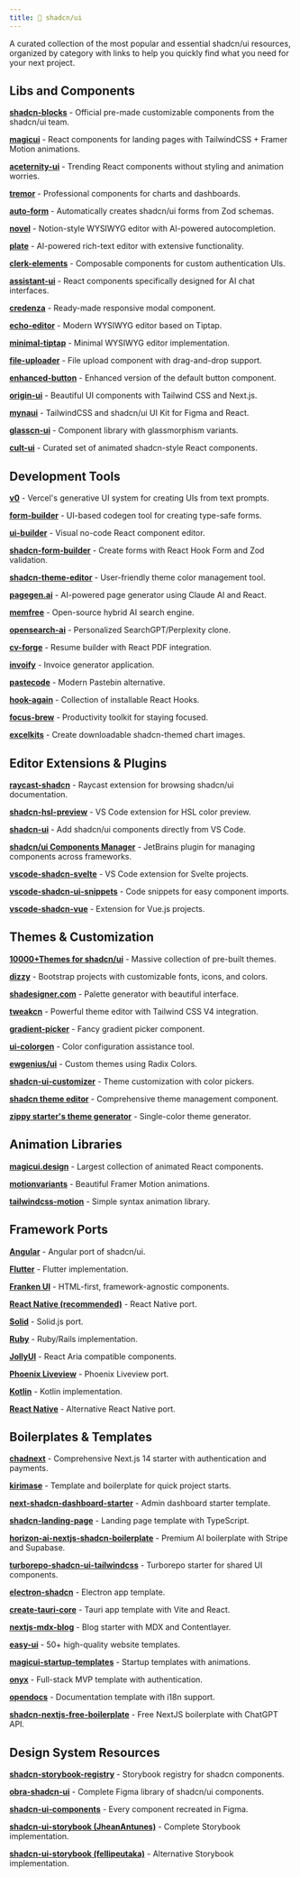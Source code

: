 ```yaml
---
title: 🧩 shadcn/ui 
---
```


A curated collection of the most popular and essential shadcn/ui resources, organized by category with links to help you quickly find what you need for your next project.

## Libs and Components

**[shadcn-blocks](https://ui.shadcn.com/blocks)** - Official pre-made customizable components from the shadcn/ui team.

**[magicui](https://magicui.design)** - React components for landing pages with TailwindCSS + Framer Motion animations.

**[aceternity-ui](https://ui.aceternity.com/)** - Trending React components without styling and animation worries.

**[tremor](https://github.com/tremorlabs/tremor)** - Professional components for charts and dashboards.

**[auto-form](https://github.com/vantezzen/auto-form)** - Automatically creates shadcn/ui forms from Zod schemas.

**[novel](https://github.com/steven-tey/novel)** - Notion-style WYSIWYG editor with AI-powered autocompletion.

**[plate](https://github.com/udecode/plate)** - AI-powered rich-text editor with extensive functionality.

**[clerk-elements](https://clerk.com/docs/elements/examples/shadcn-ui)** - Composable components for custom authentication UIs.

**[assistant-ui](https://github.com/Yonom/assistant-ui)** - React components specifically designed for AI chat interfaces.

**[credenza](https://github.com/redpangilinan/credenza)** - Ready-made responsive modal component.

**[echo-editor](https://github.com/Seedsa/echo-editor)** - Modern WYSIWYG editor based on Tiptap.

**[minimal-tiptap](https://github.com/Aslam97/shadcn-minimal-tiptap)** - Minimal WYSIWYG editor implementation.

**[file-uploader](https://github.com/sadmann7/file-uploader)** - File upload component with drag-and-drop support.

**[enhanced-button](https://github.com/jakobhoeg/enhanced-button)** - Enhanced version of the default button component.

**[origin-ui](https://originui.com/)** - Beautiful UI components with Tailwind CSS and Next.js.

**[mynaui](https://mynaui.com/)** - TailwindCSS and shadcn/ui UI Kit for Figma and React.

**[glasscn-ui](https://github.com/itsjavi/glasscn-ui)** - Component library with glassmorphism variants.

**[cult-ui](https://www.cult-ui.com/)** - Curated set of animated shadcn-style React components.

## Development Tools

**[v0](https://v0.dev/)** - Vercel's generative UI system for creating UIs from text prompts.

**[form-builder](https://github.com/AlandSleman/FormBuilder)** - UI-based codegen tool for creating type-safe forms.

**[ui-builder](https://github.com/olliethedev/ui-builder)** - Visual no-code React component editor.

**[shadcn-form-builder](https://shadcn-form-build.vercel.app/)** - Create forms with React Hook Form and Zod validation.

**[shadcn-theme-editor](https://shadcnthemeeditor.vercel.app)** - User-friendly theme color management tool.

**[pagegen.ai](https://pagegen.ai)** - AI-powered page generator using Claude AI and React.

**[memfree](https://github.com/memfreeme/memfree)** - Open-source hybrid AI search engine.

**[opensearch-ai](https://github.com/supermemoryai/opensearch-ai)** - Personalized SearchGPT/Perplexity clone.

**[cv-forge](https://cvforge.app)** - Resume builder with React PDF integration.

**[invoify](https://github.com/aliabb01/invoify)** - Invoice generator application.

**[pastecode](https://github.com/Quorin/PasteCode.app)** - Modern Pastebin alternative.

**[hook-again](https://github.com/ilyichv/hookagain)** - Collection of installable React Hooks.

**[focus-brew](https://focusbrew.vercel.app)** - Productivity toolkit for staying focused.

**[excelkits](https://excelkits.com/charts)** - Create downloadable shadcn-themed chart images.

## Editor Extensions \& Plugins

**[raycast-shadcn](https://www.raycast.com/luisFilipePT/shadcn-ui)** - Raycast extension for browsing shadcn/ui documentation.

**[shadcn-hsl-preview](https://marketplace.visualstudio.com/items?itemName=dexxiez.shadcn-color-preview)** - VS Code extension for HSL color preview.

**[shadcn-ui](https://marketplace.visualstudio.com/items?itemName=SuhelMakkad.shadcn-ui)** - Add shadcn/ui components directly from VS Code.

**[shadcn/ui Components Manager](https://plugins.jetbrains.com/plugin/23479-shadcn-ui-components-manager)** - JetBrains plugin for managing components across frameworks.

**[vscode-shadcn-svelte](https://marketplace.visualstudio.com/items?itemName=Selemondev.vscode-shadcn-svelte&ssr=false#overview)** - VS Code extension for Svelte projects.

**[vscode-shadcn-ui-snippets](https://marketplace.visualstudio.com/items?itemName=VeroXyle.shadcn-ui-snippets)** - Code snippets for easy component imports.

**[vscode-shadcn-vue](https://marketplace.visualstudio.com/items?itemName=Selemondev.shadcn-vue)** - Extension for Vue.js projects.

## Themes \& Customization

**[10000+Themes for shadcn/ui](https://ui.jln.dev/)** - Massive collection of pre-built themes.

**[dizzy](https://dizzy.systems)** - Bootstrap projects with customizable fonts, icons, and colors.

**[shadesigner.com](https://shadesigner.com)** - Palette generator with beautiful interface.

**[tweakcn](https://tweakcn.com/)** - Powerful theme editor with Tailwind CSS V4 integration.

**[gradient-picker](https://github.com/Illyism/gradient-picker)** - Fancy gradient picker component.

**[ui-colorgen](https://ui-colorgen.vercel.app/)** - Color configuration assistance tool.

**[ewgenius/ui](https://ui.ewgenius.me/shadcn-radix-colors)** - Custom themes using Radix Colors.

**[shadcn-ui-customizer](https://github.com/Railly/shadcn-ui-customizer)** - Theme customization with color pickers.

**[shadcn theme editor](https://github.com/programming-with-ia/shadcn-theme-editor/)** - Comprehensive theme management component.

**[zippy starter's theme generator](https://zippystarter.com/tools/shadcn-ui-theme-generator)** - Single-color theme generator.

## Animation Libraries

**[magicui.design](https://magicui.design)** - Largest collection of animated React components.

**[motionvariants](https://github.com/chrisabdo/motionvariants)** - Beautiful Framer Motion animations.

**[tailwindcss-motion](https://rombo.co/tailwind/)** - Simple syntax animation library.

## Framework Ports

**[Angular](https://github.com/goetzrobin/spartan)** - Angular port of shadcn/ui.

**[Flutter](https://github.com/nank1ro/shadcn-ui)** - Flutter implementation.

**[Franken UI](https://www.franken-ui.dev/)** - HTML-first, framework-agnostic components.

**[React Native (recommended)](https://github.com/mrzachnugent/react-native-reusables)** - React Native port.

**[Solid](https://github.com/hngngn/shadcn-solid)** - Solid.js port.

**[Ruby](https://github.com/aviflombaum/shadcn-rails)** - Ruby/Rails implementation.

**[JollyUI](https://github.com/jolbol1/jolly-ui)** - React Aria compatible components.

**[Phoenix Liveview](https://github.com/bluzky/salad_ui)** - Phoenix Liveview port.

**[Kotlin](https://github.com/dead8309/shadcn-kotlin)** - Kotlin implementation.

**[React Native](https://github.com/Mobilecn-UI/nativecn-ui)** - Alternative React Native port.

## Boilerplates \& Templates

**[chadnext](https://github.com/moinulmoin/chadnext)** - Comprehensive Next.js 14 starter with authentication and payments.

**[kirimase](https://kirimase.dev/)** - Template and boilerplate for quick project starts.

**[next-shadcn-dashboard-starter](https://github.com/Kiranism/next-shadcn-dashboard-starter)** - Admin dashboard starter template.

**[shadcn-landing-page](https://github.com/leoMirandaa/shadcn-landing-page)** - Landing page template with TypeScript.

**[horizon-ai-nextjs-shadcn-boilerplate](https://horizon-ui.com/boilerplate-shadcn)** - Premium AI boilerplate with Stripe and Supabase.

**[turborepo-shadcn-ui-tailwindcss](https://github.com/henriqpohl/turborepo-shadcn-ui-tailwindcss)** - Turborepo starter for shared UI components.

**[electron-shadcn](https://github.com/LuanRoger/electron-shadcn)** - Electron app template.

**[create-tauri-core](https://github.com/mrlightful/create-tauri-core)** - Tauri app template with Vite and React.

**[nextjs-mdx-blog](https://github.com/ChangoMan/nextjs-mdx-blog)** - Blog starter with MDX and Contentlayer.

**[easy-ui](https://github.com/DarkInventor/easy-ui)** - 50+ high-quality website templates.

**[magicui-startup-templates](https://magicui.design/docs/templates/startup)** - Startup templates with animations.

**[onyx](https://github.com/rmourey26/onyx)** - Full-stack MVP template with authentication.

**[opendocs](https://opendocs.daltonmenezes.com/)** - Documentation template with i18n support.

**[shadcn-nextjs-free-boilerplate](https://github.com/horizon-ui/shadcn-nextjs-boilerplate)** - Free NextJS boilerplate with ChatGPT API.

## Design System Resources

**[shadcn-storybook-registry](https://registry.lloydrichards.dev/)** - Storybook registry for shadcn components.

**[obra-shadcn-ui](https://www.figma.com/community/file/1514746685758799870/obra-shadcn-ui)** - Complete Figma library of shadcn/ui components.

**[shadcn-ui-components](https://www.figma.com/community/file/1342715840824755935/shadcn-ui-components)** - Every component recreated in Figma.

**[shadcn-ui-storybook (JheanAntunes)](https://65711ecf32bae758b457ae34-uryqbzvojc.chromatic.com/)** - Complete Storybook implementation.

**[shadcn-ui-storybook (fellipeutaka)](https://fellipeutaka-ui.vercel.app/?path=/docs/components-accordion--docs)** - Alternative Storybook implementation.
